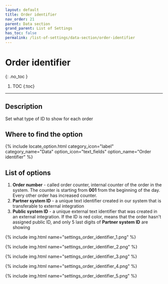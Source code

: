 ```yaml
---
layout: default
title: Order identifier
nav_order: 21
parent: Data section
grand_parent: List of Settings
has_toc: false
permalink: /list-of-settings/data-section/order-identifier
---
```


# Order identifier
{: .no_toc }

1. TOC
{:toc}

---

## Description
Set what type of ID to show for each order

## Where to find the option
{% include locate_option.html category_icon="label" category_name="Data" option_icon="text_fields" option_name="Order identifier" %}

## List of options
1. **Order number** - called order counter, internal counter of the order in the system. The counter is starting from **001** from the beginning of the day. Every other order has increased counter.
1. **Partner system ID** - a unique text identifier created in our system that is transferable to external integration
1. **Public system ID** - a unique external text identifier that was created in an external integration. If the <span class="text-red-200">ID is red color</span>, means that the order hasn't assigned public ID, and only 5 last digits of **Partner system ID** are showing

{% include img.html name="settings_order_identifier_1.png" %}

{% include img.html name="settings_order_identifier_2.png" %}

{% include img.html name="settings_order_identifier_3.png" %}

{% include img.html name="settings_order_identifier_4.png" %}

{% include img.html name="settings_order_identifier_5.png" %}
